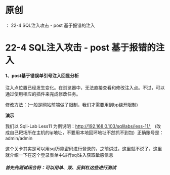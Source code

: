 # 原创
：  22-4 SQL注入攻击 - post 基于报错的注入

# 22-4 SQL注入攻击 - post 基于报错的注入

#### 1、post基于错误单引号注入回显分析

注入点位置已经发生变化。在浏览器中，无法直接查看和修改注入点。不过，可以通过使用相应的插件来完成修改任务。

修改方法：(一般是网站前端做了限制，我们才需要用到bp绕开限制)

**演示**

我们以 Sqli-Lab Less11 为例说明：http://192.168.0.103/sqlilabs/less-11/    (改成自己靶场所在主机的ip地址，不要用本地回环地址不然抓不到包)  正确账号是：admin/admin

这个关卡其实是可以用sql万能密码进行登录的，之前讲过，这里就不说了，这里就介绍一下在这个登录表单中进行sql注入获取敏感信息

##### 首先先测试闭合符：可以用单、双、反斜杠这些进行测试
